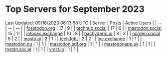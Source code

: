 # Top Servers for September 2023
Last Updated: 09/16/2023 06:13:58 UTC
| Server | Posts | Active Users |
| -- | -- | -- |
| [fosstodon.org](https://fosstodon.org/tags/PowerShell) | 17 | 9 |
| [techhub.social](https://techhub.social/tags/PowerShell) | 17 | 6 |
| [mastodon.social](https://mastodon.social/tags/PowerShell) | 15 | 11 |
| [infosec.exchange](https://infosec.exchange/tags/PowerShell) | 10 | 8 |
| [hachyderm.io](https://hachyderm.io/tags/PowerShell) | 8 | 3 |
| [norden.social](https://norden.social/tags/PowerShell) | 5 | 2 |
| [masto.ai](https://masto.ai/tags/PowerShell) | 2 | 1 |
| [tech.lgbt](https://tech.lgbt/tags/PowerShell) | 2 | 2 |
| [ioc.exchange](https://ioc.exchange/tags/PowerShell) | 1 | 1 |
| [mastodon.nu](https://mastodon.nu/tags/PowerShell) | 1 | 1 |
| [mastodon.sdf.org](https://mastodon.sdf.org/tags/PowerShell) | 1 | 1 |
| [mastodonapp.uk](https://mastodonapp.uk/tags/PowerShell) | 1 | 1 |
| [mstdn.social](https://mstdn.social/tags/PowerShell) | 1 | 1 |
| [vmst.io](https://vmst.io/tags/PowerShell) | 1 | 1 |
